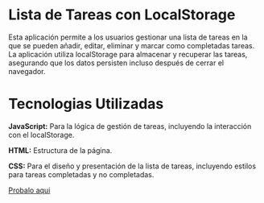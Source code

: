 
# Lista de Tareas con LocalStorage

Esta aplicación permite a los usuarios gestionar una lista de tareas en la que se pueden añadir, editar, eliminar y marcar como completadas tareas. La aplicación utiliza localStorage para almacenar y recuperar las tareas, asegurando que los datos persisten incluso después de cerrar el navegador.

# Tecnologias Utilizadas

**JavaScript:** Para la lógica de gestión de tareas, incluyendo la interacción con el localStorage.

**HTML:** Estructura de la página.

**CSS:** Para el diseño y presentación de la lista de tareas, incluyendo estilos para tareas completadas y no completadas.


[Probalo aqui](https://lista-tareas-js-localstorage.netlify.app)
